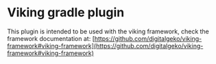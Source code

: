 # Viking gradle plugin

This plugin is intended to be used with the viking framework, check the framework documentation at: [https://github.com/digitalgeko/viking-framework#viking-framework](https://github.com/digitalgeko/viking-framework#viking-framework)